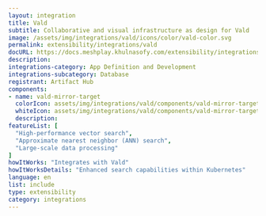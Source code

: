 ```yaml
---
layout: integration
title: Vald
subtitle: Collaborative and visual infrastructure as design for Vald
image: /assets/img/integrations/vald/icons/color/vald-color.svg
permalink: extensibility/integrations/vald
docURL: https://docs.meshplay.khulnasofy.com/extensibility/integrations/vald
description: 
integrations-category: App Definition and Development
integrations-subcategory: Database
registrant: Artifact Hub
components: 
- name: vald-mirror-target
  colorIcon: assets/img/integrations/vald/components/vald-mirror-target/icons/color/vald-mirror-target-color.svg
  whiteIcon: assets/img/integrations/vald/components/vald-mirror-target/icons/white/vald-mirror-target-white.svg
  description: 
featureList: [
  "High-performance vector search",
  "Approximate nearest neighbor (ANN) search",
  "Large-scale data processing"
]
howItWorks: "Integrates with Vald"
howItWorksDetails: "Enhanced search capabilities within Kubernetes"
language: en
list: include
type: extensibility
category: integrations
---
```

